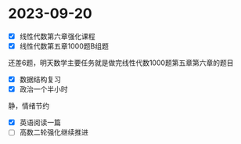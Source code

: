 # 2023-09-20

* [X] 线性代数第六章强化课程
* [X] 线性代数第五章1000题B组题

还差6题，明天数学主要任务就是做完线性代数1000题第五章第六章的题目

* [X] 数据结构复习
* [X] 政治一个半小时

静，情绪节约

* [X] 英语阅读一篇
* [ ] 高数二轮强化继续推进
